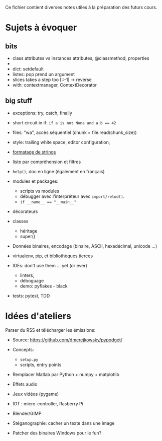 Ce fichier contient diverses notes utiles à la préparation des futurs cours.

# Sujets à évoquer

## bits
* class attributes vs instances attributes, @classmethod, properties
*
* dict: setdefault
* listes: pop prend un argument
* slices takes a step too [::-1] -> reverse
* with: contextmanager, ContextDecorator

## big stuff

* exceptions: try, catch, finally
* short circuit in if: `if a is not None and a.b == 42`
* files: "wa", accès séquentiel (chunk = file.read(chunk_size))
* style: trailing white space, editor configuration,
* [formatage de strings](fragments/format.md)
* liste par compréhension et filtres
* `help()`, doc en ligne (également en français)

* modules et packages:
  * scripts vs modules
  * débugger avec l'interpréteur avec `import/relod()`.
  * `if __name__ == "__main__"`

* décorateurs
* classes
    * héritage
    * super()
* Données binaires, encodage (binaire, ASCII, hexadécimal, unicode ...)

* virtualenv, pip, et bibliothèques tierces

* IDEs: don't use them ... yet (or ever)
    * linters,
    * déboguage
    * demo: pyflakes - black

* tests: pytest, TDD


# Idées d'ateliers

Parser du RSS et télécharger les émissions:

  * Source: https://github.com/dmerejkowsky/pypodget/
  * Concepts:
     * `setup.py`
     * scripts, entry points

* Remplacer Matlab par Python + numpy + matplotlib
* Effets audio
* Jeux vidéos (pygame)
* IOT : micro-controller, Rasberry Pi
* Blender/GIMP
* Stéganographie: cacher un texte dans une image

* Patcher des binaires Windows pour le fun?

